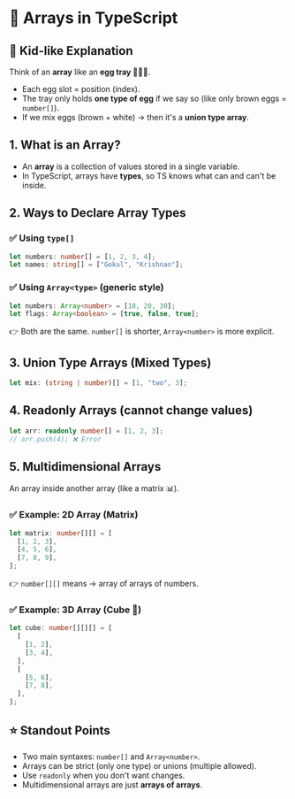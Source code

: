 # 📖 Arrays in TypeScript

## 🧒 Kid-like Explanation

Think of an **array** like an **egg tray 🥚🥚🥚**.
* Each egg slot = position (index).
* The tray only holds **one type of egg** if we say so (like only brown eggs = `number[]`).
* If we mix eggs (brown + white) → then it's a **union type array**.

## 1. **What is an Array?**

* An **array** is a collection of values stored in a single variable.
* In TypeScript, arrays have **types**, so TS knows what can and can't be inside.

## 2. **Ways to Declare Array Types**

### ✅ Using `type[]`

```typescript
let numbers: number[] = [1, 2, 3, 4];
let names: string[] = ["Gokul", "Krishnan"];
```

### ✅ Using `Array<type>` (generic style)

```typescript
let numbers: Array<number> = [10, 20, 30];
let flags: Array<boolean> = [true, false, true];
```

👉 Both are the same. `number[]` is shorter, `Array<number>` is more explicit.

## 3. **Union Type Arrays (Mixed Types)**

```typescript
let mix: (string | number)[] = [1, "two", 3];
```

## 4. **Readonly Arrays** (cannot change values)

```typescript
let arr: readonly number[] = [1, 2, 3];
// arr.push(4); ❌ Error
```

## 5. **Multidimensional Arrays**

An array inside another array (like a matrix 📊).

### ✅ Example: 2D Array (Matrix)

```typescript
let matrix: number[][] = [
  [1, 2, 3],
  [4, 5, 6],
  [7, 8, 9],
];
```

👉 `number[][]` means → array of arrays of numbers.

### ✅ Example: 3D Array (Cube 🎲)

```typescript
let cube: number[][][] = [
  [
    [1, 2],
    [3, 4],
  ],
  [
    [5, 6],
    [7, 8],
  ],
];
```

## ⭐ Standout Points

* Two main syntaxes: `number[]` and `Array<number>`.
* Arrays can be strict (only one type) or unions (multiple allowed).
* Use `readonly` when you don't want changes.
* Multidimensional arrays are just **arrays of arrays**.
